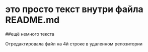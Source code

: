 # это просто текст внутри файла README.md
##ещё немного текста

Отредактировала файл на 4й строке в удаленном репозитории
